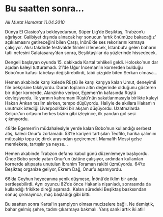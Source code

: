 # Bu saatten sonra...

*Ali Murat Hamarat 11.04.2010*

<div class="yazi"><p>Dünya El Clasico’yu bekleyedursun, Süper Lig’de Beşiktaş, Trabzon’u ağırlıyor. Galibiyet dışında alınacak her sonucun ‘artık önümüze bakacağız’ açıklamasını getireceğini bilen Çarşı, İnönü’de ses rekorlarını kırmaya çalışıyor. Aksi takdirde festivalde filmler izlenecek, İstanbul’a gelen baharın tatlı nefesini Galatasaray’dan sonra, Beşiktaşlılar da yüzlerinde hissedecek.</p>
<p>Dengeli başlayan oyunda 15. dakikada Kartal tehlikeli geldi. Holosko’nun dar açıdan kaleyi tutturamadı. 21’de Uğur İnceman’ın kornerden bulduğu Bobo’nun kafası tabelayı değiştirebilirdi, tabii çizgide biten Serkan olmasa...</p>
<p>Hemen akabinde karşı kalede Rüştü ile karşı karşıya kalan Umut, deneyimli file bekçisine takılıyordu. Duran topların altın değerinde olduğunu gösteren bir diğer kornerde, Alanzinho veriyor, Egemen’in kafasında Rüştü devleşiyordu. İlk yarının kahramanı Rüştü’nün sakatlanmasıyla birlikte kaleyi Hakan Arıkan teslim alırken, tempo düşüyordu. Haliyle de akıllara Hakan’ın unutmak istediği Liverpool’daki bir akşam düşüyordu. Uzatmalarda Selçuk’un ortasını herkes bizim gibi izleyince, ilk yarıdan gol sesi çıkmıyordu.</p>
<p>48’de Egemen’in müdahalesiyle yerde kalan Bobo’nun kullandığı serbest atış, kaleci Onur’u zorlamadı. 53’te kariyeri tartışılan Teofilo, harika çalımını müteakip topu üç direk arasından geçiremedi. Mamafih Messi gelse memlekete, tartışılır ya neyse...</p>
<p>Hemen akabinde Trabzon defansı kabul günü düzenlemeye başlıyordu. Önce Bobo yerde yatan Onur’un üstüne çalışıyor, ardından kullanılan kornerde altıpasta unutulan İbrahim Toraman rakibi üzmüyordu. 64’te Beşiktaş organize geliyor, Ekrem Dağ, Onur’u aşamıyordu.</p>
<p>66’da Ceyhun heyecanına yenik düşmese, İnönü’de iklim bir anda sertleşebilirdi. Aynı oyuncu 82’de önce Hakan’a nişanladı, sonrasında da kullandığı frikikte direği aşamadı. Kalan süredeki Beşiktaş baskısından sonuç çıkmayınca, maç başladığı gibi bitti.</p>
<p>Bu saatten sonra Kartal’ın şampiyon olması mucizelere bağlı. Ne demiştik, bahar gelmiş şehre, tadını çıkarmaya bakmalı. Yarış sanki artık iki atlı!</p></div>
